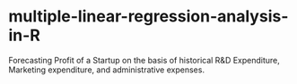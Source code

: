 # multiple-linear-regression-analysis-in-R
Forecasting Profit of a Startup on the basis of historical R&amp;D Expenditure, Marketing expenditure, and administrative expenses.
